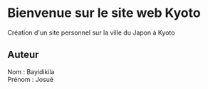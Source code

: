 # Bienvenue sur le site web Kyoto

Création d'un site personnel sur la ville du Japon à Kyoto

## Auteur

Nom : Bayidikila </br>
Prénom : Josué
